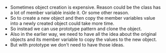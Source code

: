 - Sometimes object creation is expensive. Reason could be the class has a lot of member variable inside it. Or some other reason.
- So to create a new object and then copy the member variables value into a newly created object could take more time.
- So instead we can use prototype pattern and clone the object.
- Also in the earlier way, we need to have all the idea about the original objects and its member variable to copy the values to the new object.
- But with prototype we don't need to have those ideas.
